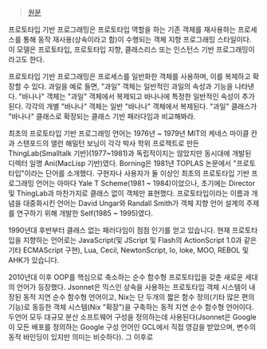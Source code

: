 > [원문](https://en.wikipedia.org/wiki/Prototype-based_programming)

프로토타입 기반 프로그래밍은 프로토타입 역할을 하는 기존 객체를 재사용하는 프로세스를 통해 동작 재사용(상속이라고 함)이 수행되는 객체 지향 프로그래밍 스타일이다. 이 모델은 프로토타입, 프로토타입 지향, 클래스리스 또는 인스턴스 기반 프로그래밍이라고도 한다.

프로토타입 기반 프로그래밍은 프로세스를 일반화한 객체를 사용하며, 이를 복제하고 확장할 수 있다. 과일을 예로 들면, "과일" 객체는 일반적인 과일의 속성과 기능을 나타낸다. "바나나" 객체는 "과일" 객체에서 복제되고 바나나에 특정한 일반적인 속성이 추가된다. 각각의 개별 "바나나" 객체는 일반 "바나나" 객체에서 복제된다. "과일" 클래스가 "바나나" 클래스로 확장되는 클래스 기반 패러다임과 비교해봐라.

최초의 프로토타입 기반 프로그래밍 언어는 1976년 ~ 1979년 MIT의 케네스 마이클 칸과 스탠포드의 앨런 해밀턴 보닝이 각각 박사 학위 프로젝트로 만든 ThingLab(Smalltalk 기반)(1977~1981)과 독립적이지는 않았지만 동시대에 개발된 디렉터 일명 Ani(MacLisp 기반)였다. Borning은 1981년 TOPLAS 논문에서 "프로토타입"이라는 단어를 소개했다. 구현자나 사용자가 둘 이상인 최초의 프로토타입 기반 프로그래밍 언어는 아마다 Yale T Scheme(1981 ~ 1984)이었으나, 초기에는 Director 및 ThingLab과 마찬가지로 클래스 없이 객체만 표현했다. 프로토타입이라는 이름과 개념을 대중화시킨 언어는 David Ungar와 Randall Smith가 객체 지향 언어 설계의 주제를 연구하기 위해 개발한 Self(1985 ~ 1995)였다.

1990년대 후반부터 클래스 없는 패러다임이 점점 인기를 얻고 있습니다. 현재 프로토타입을 지향하는 언어로는 JavaScript(및 JScript 및 Flash의 ActionScript 1.0과 같은 기타 ECMAScript 구현), Lua, Cecil, NewtonScript, Io, loke, MOO, REBOL 및 AHK가 있습니다.

2010년대 이후 OOP를 핵심으로 축소하는 순수 함수형 프로토타입을 갖춘 새로운 세대의 언어가 등장했다. Jsonnet은 믹스인 상속을 사용하는 프로토타입 객체 시스템이 내장된 동적 지연 순수 함수형 언어이고, Nix는 단 두개의 짧은 함수 정의(기타 많은 편의 기능)로 동등한 객체 시스템(Nix "확장")을 구축하는 동적 지연 순수 함수형 언어이다. 두언어 모두 대규모 분산 소프트웨어 구성을 정의하는데 사용된다(Jsonnet은 Google이 모든 배포를 정의하는 Google 구성 언어인 GCL에서 직접 영감을 받았으며, 변수의 동작 바인딩이 있지만 의미는 비슷하다). 그 이후로